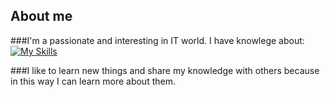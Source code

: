 ## About me
###I'm a passionate and interesting in IT world.
I have knowlege about:
[![My Skills](https://skillicons.dev/icons?i=js,html,css,wasm)](https://skillicons.dev)

###I like to learn new things and share my knowledge with others because in this way I can learn more about them.
